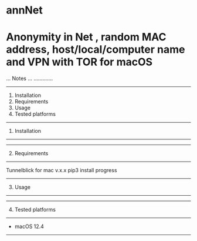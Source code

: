 # annNet
# Anonymity in Net , random MAC address, host/local/computer name and VPN with TOR for macOS


... Notes ...
.............

-------------------------
1. Installation
2. Requirements
3. Usage
4. Tested platforms
-------------------------


1. Installation
-------------------------

-------------------------

2. Requirements
-------------------------

Tunnelblick for mac v.x.x
pip3 install progress

-------------------------


3. Usage
-------------------------



-------------------------


4. Tested platforms
-------------------------

  * macOS 12.4
-------------------------
